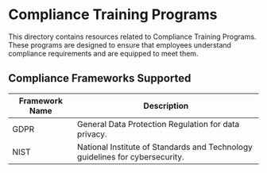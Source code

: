 # Compliance Training Programs

This directory contains resources related to Compliance Training Programs. These programs are designed to ensure that employees understand compliance requirements and are equipped to meet them.

## Compliance Frameworks Supported

| Framework Name | Description |
|----------------|-------------|
| GDPR           | General Data Protection Regulation for data privacy. |
| NIST           | National Institute of Standards and Technology guidelines for cybersecurity. |
